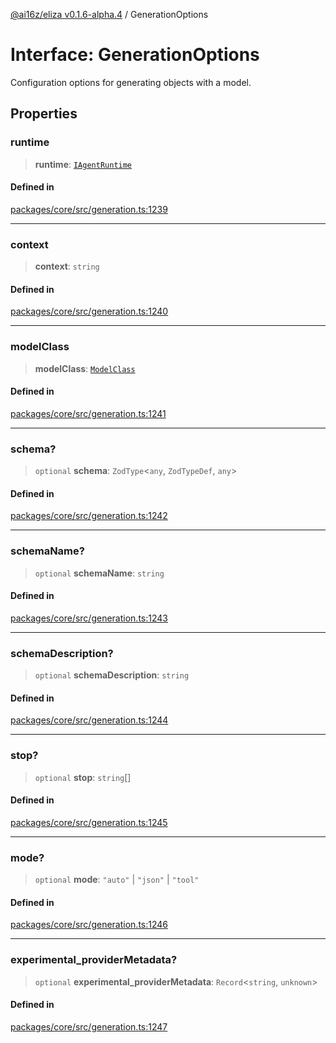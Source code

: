 [@ai16z/eliza v0.1.6-alpha.4](../index.md) / GenerationOptions

# Interface: GenerationOptions

Configuration options for generating objects with a model.

## Properties

### runtime

> **runtime**: [`IAgentRuntime`](IAgentRuntime.md)

#### Defined in

[packages/core/src/generation.ts:1239](https://github.com/HeySquib/eliza/blob/main/packages/core/src/generation.ts#L1239)

***

### context

> **context**: `string`

#### Defined in

[packages/core/src/generation.ts:1240](https://github.com/HeySquib/eliza/blob/main/packages/core/src/generation.ts#L1240)

***

### modelClass

> **modelClass**: [`ModelClass`](../enumerations/ModelClass.md)

#### Defined in

[packages/core/src/generation.ts:1241](https://github.com/HeySquib/eliza/blob/main/packages/core/src/generation.ts#L1241)

***

### schema?

> `optional` **schema**: `ZodType`\<`any`, `ZodTypeDef`, `any`\>

#### Defined in

[packages/core/src/generation.ts:1242](https://github.com/HeySquib/eliza/blob/main/packages/core/src/generation.ts#L1242)

***

### schemaName?

> `optional` **schemaName**: `string`

#### Defined in

[packages/core/src/generation.ts:1243](https://github.com/HeySquib/eliza/blob/main/packages/core/src/generation.ts#L1243)

***

### schemaDescription?

> `optional` **schemaDescription**: `string`

#### Defined in

[packages/core/src/generation.ts:1244](https://github.com/HeySquib/eliza/blob/main/packages/core/src/generation.ts#L1244)

***

### stop?

> `optional` **stop**: `string`[]

#### Defined in

[packages/core/src/generation.ts:1245](https://github.com/HeySquib/eliza/blob/main/packages/core/src/generation.ts#L1245)

***

### mode?

> `optional` **mode**: `"auto"` \| `"json"` \| `"tool"`

#### Defined in

[packages/core/src/generation.ts:1246](https://github.com/HeySquib/eliza/blob/main/packages/core/src/generation.ts#L1246)

***

### experimental\_providerMetadata?

> `optional` **experimental\_providerMetadata**: `Record`\<`string`, `unknown`\>

#### Defined in

[packages/core/src/generation.ts:1247](https://github.com/HeySquib/eliza/blob/main/packages/core/src/generation.ts#L1247)
